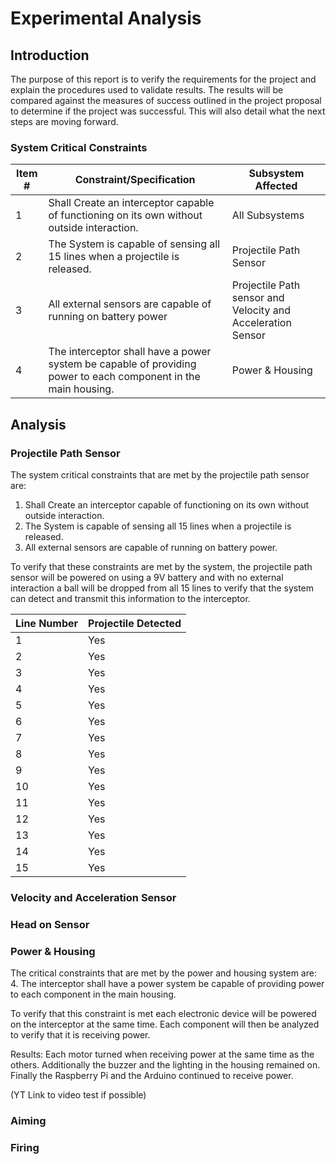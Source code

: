 # Experimental Analysis

## Introduction 
The purpose of this report is to verify the requirements for the project and explain the procedures used to validate results. The results will be compared against the measures of success outlined in the project proposal to determine if the project was successful. This will also detail what the next steps are moving forward.

### System Critical Constraints

| Item # | Constraint/Specification | Subsystem Affected | 
|-|-|-|
| 1 | Shall Create an interceptor capable of functioning on its own without outside interaction. | All Subsystems |
| 2 | The System is capable of sensing all 15 lines when a projectile is released.  | Projectile Path Sensor |
| 3 | All external sensors are capable of running on battery power  | Projectile Path sensor and Velocity and Acceleration Sensor |
| 4 | The interceptor shall have a power system be capable of providing power to each component in the main housing. | Power & Housing | 

## Analysis
### Projectile Path Sensor
The system critical constraints that are met by the projectile path sensor are:
1. Shall Create an interceptor capable of functioning on its own without outside interaction.
2. The System is capable of sensing all 15 lines when a projectile is released.
3. All external sensors are capable of running on battery power.

To verify that these constraints are met by the system, the projectile path sensor will be powered on using a 9V battery and with no external interaction a ball will be dropped from all 15 lines to verify that the system can detect and transmit this information to the interceptor.

| Line Number | Projectile Detected |
|---|---|
| 1 | Yes |
| 2 | Yes |
| 3 | Yes |
| 4 | Yes |
| 5 | Yes |
| 6 | Yes |
| 7 | Yes |
| 8 | Yes |
| 9 | Yes |
| 10 | Yes |
| 11 | Yes |
| 12 | Yes |
| 13 | Yes |
| 14 | Yes |
| 15 | Yes |

### Velocity and Acceleration Sensor

### Head on Sensor

### Power & Housing
The critical constraints that are met by the power and housing system are:
4. The interceptor shall have a power system be capable of providing power to each component in the main housing.

To verify that this constraint is met each electronic device will be powered on the interceptor at the same time. Each component will then be analyzed to verify that it is receiving power. 

Results: 
Each motor turned when receiving power at the same time as the others. Additionally the buzzer and the lighting in the housing remained on. Finally the Raspberry Pi and the Arduino continued to receive power. 

(YT Link to video test if possible) 

### Aiming

### Firing
